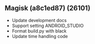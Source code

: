 ## Magisk (a8c1ed87) (26101)
- Update development docs
- Support setting ANDROID_STUDIO
- Format build.py with black
- Update time handling code

